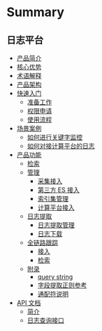 # Summary

## 日志平台
* [产品简介](产品白皮书/intro/README.md)
* [核心优势](产品白皮书/intro/benefits.md)
* [术语解释](产品白皮书/concepts/glossary.md)
* [产品架构](产品白皮书/concepts/architecture.md)
* [快速入门]()
    * [准备工作](产品白皮书/quickstart/prepare.md)
    * [权限申请](产品白皮书/quickstart/perm.md)
    * [使用流程](产品白皮书/quickstart/guideline_log.md)
* [场景案例]()
    * [如何进行关键字监控](产品白皮书/guide/keyword_monitor.md)
    * [如何对接计算平台的日志](产品白皮书/guide/bkdata_log.md)
* [产品功能]()
    * [检索](产品白皮书/functions/search_log.md)
    * [管理]()
        * [采集接入](产品白皮书/functions/manager/collect_log.md)
        * [第三方 ES 接入](产品白皮书/functions/manager/third_es.md)
        * [索引集管理](产品白皮书/functions/manager/index_es.md)
        * [计算平台接入](产品白皮书/functions/manager/bkdata.md)
    * [日志提取]()
        * [日志提取管理](产品白皮书/functions/log_download/manage.md)
        * [日志下载](产品白皮书/functions/log_download/log_download.md)
    * [全链路跟踪]()
        * [接入](产品白皮书/functions/trace/access.md)
        * [检索](产品白皮书/functions/trace/search.md)
    * [附录]()
        * [query string](产品白皮书/functions/addenda/query_string.md)
        * [字段提取正则参考](产品白皮书/functions/addenda/regex_example.md)
        * [通配符说明](产品白皮书/functions/addenda/wildcard.md)
* [API 文档]()
    * [简介](6.0/API文档/LOG_SEARCH/README.md)
    * [日志查询接口](6.0/API文档/LOG_SEARCH/esquery_search.md)